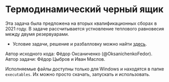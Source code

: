 # Термодинамический черный ящик

Эта задача была предложена на вторых квалификационных сборах в 2021 году. В задаче рассчитывается устновление теплового равновесия между двумя резервуарами.
* Условие задачи, решение и разбалловку можно найти [здесь](https://pho.rs/p/244).

Автор исходного кода: Фёдор Оксаниченко (@OksanichenkoFedor).
Автор задачи: Фёдор Цыбров и Иван Маслов.

Исполняемые файлы доступны только для Windows и находятся в папке ``executables``. Их можно просто скачать, запускать и использовать.